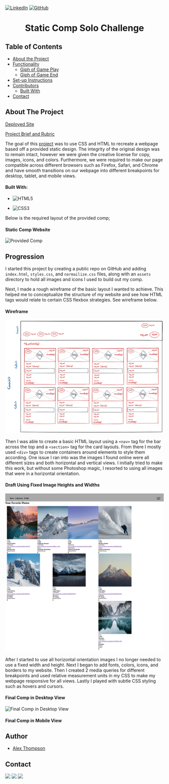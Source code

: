 [![LinkedIn](https://img.shields.io/badge/-LinkedIn-black.svg?style=flat-square&logo=linkedin&colorB=555)](https://www.linkedin.com/in/alex-thompson-309070a2/ )
[![GitHub](https://img.shields.io/badge/GitHub-black.svg?&style=flat-square&logo=github&logoColor=white)](https://github.com/alexthompson207)

<p align="center">
  <a href="https://github.com/alexthompson207/static-comp">
    <!-- <img src="images/logo.png" alt="Logo" width="80" height="80"> -->
  </a>

  <h1 align="center">Static Comp Solo Challenge</h1>



## Table of Contents

- [About the Project](#about-the-project)
- [Functionality](#functionality)
  - [Giph of Game Play](#game-play)
  - [Giph of Game End](#game-end)
- [Set-up Instructions](#set-up-instructions)
- [Contributors](#contributors)
  - [Built With](#built-with)
- [Contact](#contact)


## About The Project

[Deployed Site](https://alexthompson207.github.io/static-comp/)

[Project Brief and Rubric](https://frontend.turing.io/projects/module-1/m1-static-comp)

The goal of this [project](https://alexthompson207.github.io/static-comp/) was to use CSS and HTML to recreate a webpage based off a provided static design. The integrity of the original design was to remain intact, however we were given the creative license for copy, images, icons, and colors. Furthermore, we were required to make our  page compatible across different browsers such as Firefox, Safari, and Chrome and have smooth transitions on our webpage into different breakpoints for desktop, tablet, and mobile views.



#### Built With:

- ![HTML5](https://img.shields.io/badge/-HTML5-black?style=flat-square&logo=html5&logoColor=white)

- ![CSS3](https://img.shields.io/badge/-CSS3-black?style=flat-square&logo=css3)

Below is the required layout of the provided comp;
#### Static Comp Website

![Provided Comp](https://frontend.turing.io/assets/images/static-comp-challenge-2.jpg)


## Progression

I started this project by creating a public repo on GitHub and adding `index.html`, `styles.css`, and `normailize.css` files, along with an `assets` directory to hold all images and icons I used to build out my comp. 

Next, I made a rough wireframe of the basic layout I wanted to achieve. This helped me to conceptualize the structure of my website and see how HTML tags would relate to certain CSS flexbox strategies. 
See wireframe below.

#### Wireframe
![Wireframe](assets/wireframe.png)

Then I was able to create a basic HTML layout using a `<nav>` tag for the bar across the top and a `<section>` tag for the card layouts. From there I mostly used `<div>` tags to create containers around elements to style them according. One issue I ran into was the images I found online were all different sizes and both horizontal and vertical views. I initially tried to make this work, but without some Photoshop magic, I resorted to using all images that were in a horizontal orientation. 

#### Draft Using Fixed Image Heights and Widths
![Draft of Comp](assets/comp-1.png)


After I started to use all horizontal orientation images I no longer needed to use a fixed width and height. Next I began to add fonts, colors, icons, and borders to my website. Then I created 2 media queries for different breakpoints and used relative measurement units in my CSS to make my webpage responsive for all views. Lastly I played with subtle CSS styling such as hovers and cursors. 

#### Final Comp in Desktop View
![Final Comp in Desktop View](assets/final.png)

#### Final Comp in Mobile View

## Author

* [Alex Thompson](https://github.com/alexthompson207)


## Contact

[<img src="https://img.shields.io/badge/LinkedIn-alex--thompson-informational?style=for-the-badge&labelColor=black&logo=linkedin&logoColor=0077b5&&color=0077b5"/>][linkedin]
[<img src="https://img.shields.io/badge/Gmail-ahthomps1@gmail.com-informational?style=for-the-badge&labelColor=black&logoColor=d14836&logo=microsoft&color=d14836"/>][gmail]
[<img src="https://img.shields.io/badge/Github-AlexThompson207-informational?style=for-the-badge&labelColor=black&logo=github&color=7d88e6"/>][github]



<!-- Personal Definitions  -->

[linkedin]: https://www.linkedin.com/in/alex-thompson-309070a2/
[Gmail]: mailto:ahthomps1@gmail.com
[github]: https://github.com/alexthompson207

